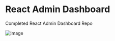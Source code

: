 # React Admin Dashboard

Completed React Admin Dashboard Repo

![image](https://user-images.githubusercontent.com/53054385/230594398-39869def-52d3-40a4-aefc-e97c5ec48ba9.png)
